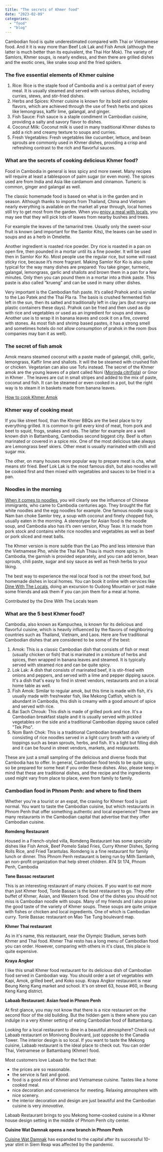 ```yaml
---
title: "The secrets of Khmer food"
date: "2023-02-09"
categories: 
  - "food"
  - "blog"
---
```


Cambodian food is quite underestimated compared with Thai or Vietnamese food. And it it is way more than Beef Lok Lak and Fish Amok (although the latter is much better than its equivalent, the Thai Hor Mok). The variety of Samlors, Khmer soups, is nearly endless, and then there are grilled dishes and the exotic ones, like snake soup and the fried spiders.

### The five essential elements of Khmer cuisine

1. Rice: Rice is the staple food of Cambodia and is a central part of every meal. It is usually steamed and served with various dishes, including curries, stews, and stir-fried dishes.
2. Herbs and Spices: Khmer cuisine is known for its bold and complex flavors, which are achieved through the use of fresh herbs and spices like lemongrass, kaffir lime, galangal, and ginger.
3. Fish Sauce: Fish sauce is a staple condiment in Cambodian cuisine, providing a salty and savory flavor to dishes.
4. Coconut Milk: Coconut milk is used in many traditional Khmer dishes to add a rich and creamy texture to soups and curries.
5. Fresh Vegetables: Fresh vegetables like cucumber, lettuce, and bean sprouts are commonly used in Khmer dishes, providing a crisp and refreshing contrast to the rich and flavorful sauces.

### What are the secrets of cooking delicious Khmer food?

Food in Cambodia in general is less spicy and more sweet. Many recipes will require at least a tablespoon of palm sugar (or even more). The spices used are from India and Asia like cardamom and cinnamon. Tumeric is common, ginger and galangal as well.

The classic homemade food is based on what is in the garden and in season. Although thanks to imports from Thailand, China and Vietnam nearly everything is available on the market all year through, local homes still try to get most from the garden. When you [enjoy a meal with locals](https://dinewiththelocals.com/), you may see that they will pick lots of leaves from nearby bushes and trees.

For example the leaves of the tamarind tree. Usually only the sweet-sour fruit is known (and important for the Samlor Kits), the leaves can be used in soups and as a herb in Omelette.

Another ingredient is roasted rice powder. Dry rice is roasted in a pan on open fire, then pounded in a mortar until its a fine powder. It will be used then in Samlor Kor Ko. Most people use the regular rice, but some will roast sticky rice, because it’s more fragrant. Making Samlor Kor Ko is also quite typical for the way many dishes are prepared: You take ginger, turmeric, galangal, lemongrass, garlic and shallots and brown them in a pan for a few minutes. Only then you can pound them in a mortar into a think paste. This paste is also called “krueng” and can be used in many other dishes.

Very important is the Cambodian fish paste. It’s called Prahok and is similar to the Lao Patek and the Thai Pla ra. The basis is crushed fermented fish left in the sun, then its salted and traditionally left in clay jars (but many use plastic containers these days). Prahok can be fried and then used as dip with rice and vegetables or used as an ingredient for soups and stews. Another use is to wrap it in banana leaves and cook it on a fire, covered with stones. As most fish and shrimp based pastes, it has a strong smell and sometimes hotels do not allow consumption of prahok in the room (bus companies may ban it as well).

### The secret of fish amok

Amok means steamed coconut with a paste made of galangal, chilli, garlic, lemongrass, Kaffir lime and shallots. It will the be steamed with crushed fish or chicken. Vegetarian can also use Tofu instead. The secret of the Khmer amok are the young leaves of a plant called Noni ([Morinda citrifiola](https://en.wikipedia.org/wiki/Morinda_citrifolia)) or Gnor in Khmer . The leaves are cut in small stripes and added to the mix of paste, coconut and fish. It can be steamed or even cooked in a pot, but the right way is to steam it in baskets made from banana leaves.

[How to cook Khmer Amok](https://cambopedia.com/how-to-cook-khmer-amok/)

### Khmer way of cooking meat

If you like street food, than the Khmer BBQs are the best place to try everything grilled. It is common to grill every kind of meat, from pork and beet to squid, frogs, snakes and rats. The latter for example are a well known dish in Battambang, Cambodias second biggest city. Beef is often marinated or covered in a spice mix. One of the most delicious take always are Lemongrass beef skiers. Other meat is usually marinated with chilli and sugar mix.

The other, on many houses more popular way to prepare meat is cha, what means stir fried. Beef Lok Lak is the most famous dish, but also noodles will be cooked first and then mixed with vegetables and sauces to be fried in a pan.

### Noodles in the morning

[When it comes to noodles](https://cambopedia.com/phnom-penhs-best-noodles/), you will clearly see the influence of Chinese immigrants, who came to Cambodia centuries ago. They brought the flat white noodles and the egg noodles for example. One famous noodle soup is Nam ban choke Samlor trey, a soup with coconut and finely chopped fish, usually eaten in the morning. A stereotype for Asian food is the noodle soup, and Cambodia also has it’s own version, Khuy Teav. It is made from pork stock and contains white rice noodles and vegetables as well as beef or pork sliced and meat balls.

The Khmer version is more subtle than the Lao Pho and less intensive than the Vietnamese Pho, while the Thai Kuh Thiau is much more spicy. In Cambodia, the garnish is provided separately, and you can add lemon, bean sprouts, chili paste, sugar and soy sauce as well as fresh herbs to your liking.

The best way to experience the real local food is not the street food, but homemade dishes in local homes. You can book it online with services like [Dine With The Locals](https://dinewiththelocals.com/), doing an excursion to Oudong Mountain or just make some friends and ask them if you can join them for a meal at home.

Contributed by the Dine With The Locals team

### What are the 5 best Khmer food?

Cambodia, also known as Kampuchea, is known for its delicious and flavorful cuisine, which is heavily influenced by the flavors of neighboring countries such as Thailand, Vietnam, and Laos. Here are five traditional Cambodian dishes that are considered to be some of the best:

1. Amok: This is a classic Cambodian dish that consists of fish or meat (usually chicken or fish) that is marinated in a mixture of herbs and spices, then wrapped in banana leaves and steamed. It is typically served with steamed rice and can be quite spicy.
2. Lok Lak: A dish that consists of marinated beef, it is stir-fried with onions and peppers, and served with a lime and pepper dipping sauce. It's a dish that's easy to find in street vendors, restaurants and on a local home table as well.
3. Fish Amok: Similar to regular amok, but this time is made with fish, it's usually made with freshwater fish, like Mekong Catfish, which is abundant in Cambodia, this dish is creamy with a good amount of spice and served with rice.
4. Bai Sach Chrouk: This dish is made of grilled pork and rice. It's a Cambodian breakfast staple and it is usually served with pickled vegetables on the side and a traditional Cambodian dipping sauce called "Tek Pho".
5. Nom Banh Chok: This is a traditional Cambodian breakfast dish consisting of rice noodles served in a light curry broth with a variety of toppings such as bean sprouts, herbs, and fish. It's a light but filling dish and it can be found in street vendors, markets, and restaurants.

These are just a small sampling of the delicious and diverse foods that Cambodia has to offer. In general, Cambodian food tends to be quite spicy, so be prepared for some heat if you order these dishes. Also, please keep in mind that these are traditional dishes, and the recipe and the ingredients used might vary from place to place, even from family to family.

### Cambodian food in Phnom Penh: and where to find them

Whether you're a tourist or an expat, the craving for Khmer food is just normal. You want to taste the Cambodian cuisine, but which restaurants in Phnom Penh that offer something authentic and local experience? There are many restaurants in the Cambodian capital that advertise that they offer Cambodian cuisine.

**Romdeng Restaurant**

Housed in a French-styled villa, Romdeng Restaurant has some specialty dishes like Fish Amok, Beef Pomelo Salad Fries, Curry Khmer Dishes, Spring Rolls Rice, and Fried Tarantulas. Romdeng is a fine restaurant for family lunch or dinner. This Phnom Penh restaurant is being run by Mith Samlanh, an non-profit organization that help street children. #74 St 174, Phnom Penh, Cambodia

**Tone Bassac restaurant**

This is an interesting restaurant of many choices. If you want to eat more than just Khmer food, Tonle Bassac is the best restaurant to go. They offer buffet of Khmer, Asian, and Western food. One of the dishes you should not miss is Cambodian noodle with soups. Many of my friends and I also praise the good taste of the variety of Khmer soups. These soups are quite unique with fishes or chicken and local ingredients. One of which is Cambodian curry. Tonle Bassac restaurant on Mao Tse Tung boulevard map.

**Khmer Thai restaurant**

As in it's name, this restaurant, near the Olympic Stadium, serves both Khmer and Thai food. Khmer Thai resto has a long menu of Cambodian food you can order. However, comparing with others in it's class, this place is quite expensive.

**Kraya Angkor**

I like this small Khmer food restaurant for its delicious dish of Cambodian food served in Cambodian way. You should order a set of vegetables with Kapi, Amok, grilled beef, and Koko soup. Kraya Angkor restaurant is near Beung Keng Kang market and school. It's on street 63, house #60, in Beung Keng Kang district.

**Labaab Restaurant: Asian food in Phnom Penh**

At first glance, you may not know that there is a nice restaurant on the second floor of the old building. But the hidden gem is there where you can indulge in a very Khmer setting of eating Cambodian food of Battambang.

Looking for a local restaurant to dine in a beautiful atmosphere? Check out Labaab restaurant on Monivong Boulevard, just opposite to the Canadia Tower. The interior design is so local. If you want to taste the Mekong cuisine, Labaab restaurant is the ideal place to check out. You can order Thai, Vietnamese or Battambang (Khmer) food.

Most customers love Labaab for the fact that:

- the prices are so reasonable.
- the service is fast and good.
- food is a good mix of Khmer and Vietnamese cuisine. Tastes like a home cooked meal.
- nice decoration and convenience for meeting. Relaxing atmosphere with nice scenery.
- the interior decoration and design are just beautiful and the Cambodian cuisine is very _innovative_.

Labaab Restaurant brings to you Mekong home-cooked cuisine in a Khmer house design setting in the middle of Phnom Penh city center.

**Cuisine Wat Damnak opens a new branch in Phnom Penh**

[Cuisine Wat Damnak](https://kiripost.com/stories/award-winning-restaurant-sets-its-eyes-on-the-local-market) has expanded to the capital after its successful 10-year stint in Siem Reap was affected by the pandemic.
